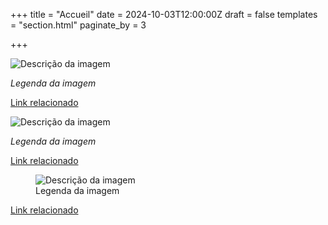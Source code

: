 +++
title = "Accueil"
date = 2024-10-03T12:00:00Z
draft = false
templates = "section.html"
paginate_by = 3

+++

![Descrição da imagem](/themes/zolastrap/static/img/first.jpg)

*Legenda da imagem*

[Link relacionado](#)

![Descrição da imagem](/themes/zolastrap/static/img/second.jpg)

*Legenda da imagem*

[Link relacionado](#)

<figure>
  <img src="/themes/zolastrap/static/img/third.jpg" alt="Descrição da imagem">
  <figcaption>Legenda da imagem</figcaption>
</figure>

<a href="https://exemplo.com" class="btn btn-primary">Link relacionado</a>



